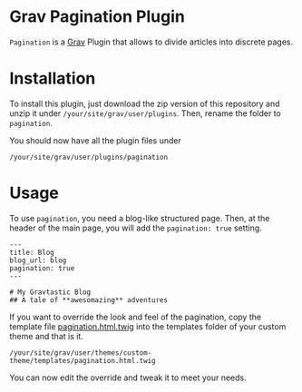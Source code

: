 # Grav Pagination Plugin


`Pagination` is a [Grav][grav] Plugin that allows to divide articles into discrete pages. 


# Installation

To install this plugin, just download the zip version of this repository and unzip it under `/your/site/grav/user/plugins`. Then, rename the folder to `pagination`.

You should now have all the plugin files under

	/your/site/grav/user/plugins/pagination

# Usage

To use `pagination`, you need a blog-like structured page. Then, at the header of the main page, you will add the `pagination: true` setting.

```
---
title: Blog
blog_url: blog
pagination: true
---

# My Gravtastic Blog
## A tale of **awesomazing** adventures
```

If you want to override the look and feel of the pagination, copy the template file [pagination.html.twig][pagination] into the templates folder of your custom theme and that is it.

```
/your/site/grav/user/themes/custom-theme/templates/pagination.html.twig
```

You can now edit the override and tweak it to meet your needs.

[pagination]: templates/pagination.html.twig
[grav]: http://github.com/getgrav/grav
